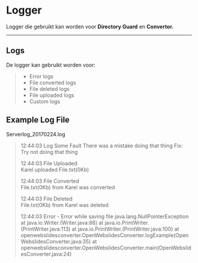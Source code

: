 Logger
===================


Logger die gebruikt kan worden voor **Directory Guard** en **Convertor.**

----------

Logs
-------------

De logger kan gebruikt worden voor:

> - Error logs
> - File converted logs
> - File deleted logs
> - File uploaded logs
> - Custom logs

Example Log File
-------------
Serverlog_20170224.log

> 12:44:03 Log 	Some Fault 
> There was a mistake doing that thing
> Fix: Try not doing that thing
> 
> 12:44:03 File Uploaded 	
> Karel uploaded File.txt(0Kb)
> 
> 12:44:03 File Converted 	
> File.txt(0Kb) from Karel was converted
> 
> 12:44:03 File Deleted 	
> File.txt(0Kb) from Karel was deleted
> 
> 12:44:03 Error - Error while saving file
> 	java.lang.NullPointerException 	at
> java.io.Writer.<init>(Writer.java:88) 	at
> java.io.PrintWriter.<init>(PrintWriter.java:113) 	at
> java.io.PrintWriter.<init>(PrintWriter.java:100) 	at
> openwebslidesconverter.OpenWebslidesConverter.logExample(OpenWebslidesConverter.java:35)
> 	at
> openwebslidesconverter.OpenWebslidesConverter.main(OpenWebslidesConverter.java:24)



